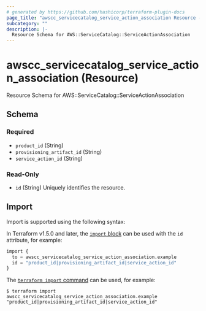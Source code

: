 ```yaml
---
# generated by https://github.com/hashicorp/terraform-plugin-docs
page_title: "awscc_servicecatalog_service_action_association Resource - terraform-provider-awscc"
subcategory: ""
description: |-
  Resource Schema for AWS::ServiceCatalog::ServiceActionAssociation
---
```


# awscc_servicecatalog_service_action_association (Resource)

Resource Schema for AWS::ServiceCatalog::ServiceActionAssociation



<!-- schema generated by tfplugindocs -->
## Schema

### Required

- `product_id` (String)
- `provisioning_artifact_id` (String)
- `service_action_id` (String)

### Read-Only

- `id` (String) Uniquely identifies the resource.

## Import

Import is supported using the following syntax:

In Terraform v1.5.0 and later, the [`import` block](https://developer.hashicorp.com/terraform/language/import) can be used with the `id` attribute, for example:

```terraform
import {
  to = awscc_servicecatalog_service_action_association.example
  id = "product_id|provisioning_artifact_id|service_action_id"
}
```

The [`terraform import` command](https://developer.hashicorp.com/terraform/cli/commands/import) can be used, for example:

```shell
$ terraform import awscc_servicecatalog_service_action_association.example "product_id|provisioning_artifact_id|service_action_id"
```
